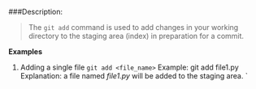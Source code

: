 ###Description:
> The `git add` command is used to add changes in your working directory to the staging area (index) in preparation for a commit.

**Examples**
1. Adding a single file
    `git add <file_name>`
    Example: git add file1.py
    Explanation: a file named *file1.py* will be added to the staging area. 
`